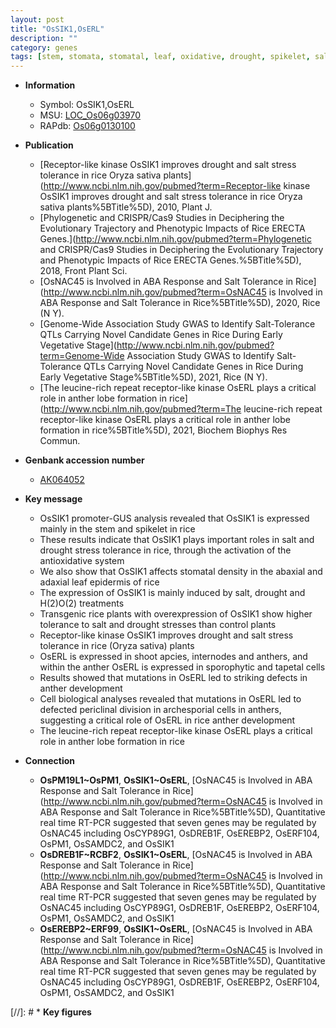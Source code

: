 ```yaml
---
layout: post
title: "OsSIK1,OsERL"
description: ""
category: genes
tags: [stem, stomata, stomatal, leaf, oxidative, drought, spikelet, salt, salt stress, shoot, development, anther, Kinase, anther development, tapetal, kinase]
---
```


* **Information**  
    + Symbol: OsSIK1,OsERL  
    + MSU: [LOC_Os06g03970](http://rice.uga.edu/cgi-bin/ORF_infopage.cgi?orf=LOC_Os06g03970)  
    + RAPdb: [Os06g0130100](http://rapdb.dna.affrc.go.jp/viewer/gbrowse_details/irgsp1?name=Os06g0130100)  

* **Publication**  
    + [Receptor-like kinase OsSIK1 improves drought and salt stress tolerance in rice Oryza sativa plants](http://www.ncbi.nlm.nih.gov/pubmed?term=Receptor-like kinase OsSIK1 improves drought and salt stress tolerance in rice Oryza sativa plants%5BTitle%5D), 2010, Plant J.
    + [Phylogenetic and CRISPR/Cas9 Studies in Deciphering the Evolutionary Trajectory and Phenotypic Impacts of Rice ERECTA Genes.](http://www.ncbi.nlm.nih.gov/pubmed?term=Phylogenetic and CRISPR/Cas9 Studies in Deciphering the Evolutionary Trajectory and Phenotypic Impacts of Rice ERECTA Genes.%5BTitle%5D), 2018, Front Plant Sci.
    + [OsNAC45 is Involved in ABA Response and Salt Tolerance in Rice](http://www.ncbi.nlm.nih.gov/pubmed?term=OsNAC45 is Involved in ABA Response and Salt Tolerance in Rice%5BTitle%5D), 2020, Rice (N Y).
    + [Genome-Wide Association Study GWAS to Identify Salt-Tolerance QTLs Carrying Novel Candidate Genes in Rice During Early Vegetative Stage](http://www.ncbi.nlm.nih.gov/pubmed?term=Genome-Wide Association Study GWAS to Identify Salt-Tolerance QTLs Carrying Novel Candidate Genes in Rice During Early Vegetative Stage%5BTitle%5D), 2021, Rice (N Y).
    + [The leucine-rich repeat receptor-like kinase OsERL plays a critical role in anther lobe formation in rice](http://www.ncbi.nlm.nih.gov/pubmed?term=The leucine-rich repeat receptor-like kinase OsERL plays a critical role in anther lobe formation in rice%5BTitle%5D), 2021, Biochem Biophys Res Commun.

* **Genbank accession number**  
    + [AK064052](http://www.ncbi.nlm.nih.gov/nuccore/AK064052)

* **Key message**  
    + OsSIK1 promoter-GUS analysis revealed that OsSIK1 is expressed mainly in the stem and spikelet in rice
    + These results indicate that OsSIK1 plays important roles in salt and drought stress tolerance in rice, through the activation of the antioxidative system
    + We also show that OsSIK1 affects stomatal density in the abaxial and adaxial leaf epidermis of rice
    + The expression of OsSIK1 is mainly induced by salt, drought and H(2)O(2) treatments
    + Transgenic rice plants with overexpression of OsSIK1 show higher tolerance to salt and drought stresses than control plants
    + Receptor-like kinase OsSIK1 improves drought and salt stress tolerance in rice (Oryza sativa) plants
    + OsERL is expressed in shoot apcies, internodes and anthers, and within the anther OsERL is expressed in sporophytic and tapetal cells
    + Results showed that mutations in OsERL led to striking defects in anther development
    + Cell biological analyses revealed that mutations in OsERL led to defected periclinal division in archesporial cells in anthers, suggesting a critical role of OsERL in rice anther development
    + The leucine-rich repeat receptor-like kinase OsERL plays a critical role in anther lobe formation in rice

* **Connection**  
    + __OsPM19L1~OsPM1__, __OsSIK1~OsERL__, [OsNAC45 is Involved in ABA Response and Salt Tolerance in Rice](http://www.ncbi.nlm.nih.gov/pubmed?term=OsNAC45 is Involved in ABA Response and Salt Tolerance in Rice%5BTitle%5D),  Quantitative real time RT-PCR suggested that seven genes may be regulated by OsNAC45 including OsCYP89G1, OsDREB1F, OsEREBP2, OsERF104, OsPM1, OsSAMDC2, and OsSIK1
    + __OsDREB1F~RCBF2__, __OsSIK1~OsERL__, [OsNAC45 is Involved in ABA Response and Salt Tolerance in Rice](http://www.ncbi.nlm.nih.gov/pubmed?term=OsNAC45 is Involved in ABA Response and Salt Tolerance in Rice%5BTitle%5D),  Quantitative real time RT-PCR suggested that seven genes may be regulated by OsNAC45 including OsCYP89G1, OsDREB1F, OsEREBP2, OsERF104, OsPM1, OsSAMDC2, and OsSIK1
    + __OsEREBP2~ERF99__, __OsSIK1~OsERL__, [OsNAC45 is Involved in ABA Response and Salt Tolerance in Rice](http://www.ncbi.nlm.nih.gov/pubmed?term=OsNAC45 is Involved in ABA Response and Salt Tolerance in Rice%5BTitle%5D),  Quantitative real time RT-PCR suggested that seven genes may be regulated by OsNAC45 including OsCYP89G1, OsDREB1F, OsEREBP2, OsERF104, OsPM1, OsSAMDC2, and OsSIK1

[//]: # * **Key figures**  


